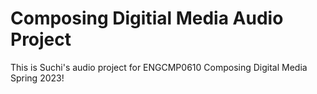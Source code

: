 # Composing Digitial Media Audio Project
This is Suchi's audio project for ENGCMP0610 Composing Digital Media Spring 2023!

